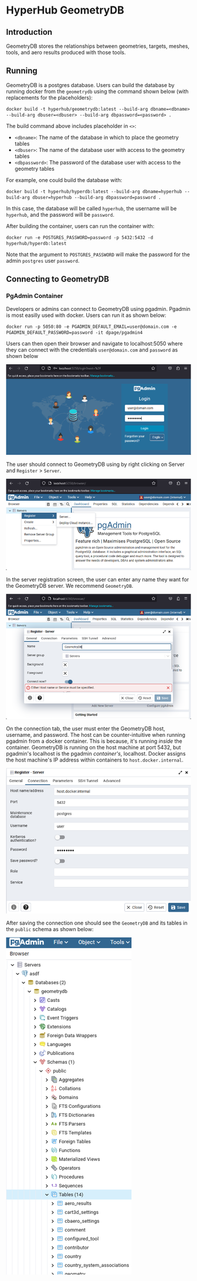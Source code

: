 # HyperHub GeometryDB

## Introduction
GeometryDB stores the relationships between geometries, targets, meshes, tools, and aero results produced with those 
tools.

## Running
GeometryDB is a postgres database. Users can build the database by running docker from the `geometrydb` using the 
command shown below (with replacements for the placeholders):

```
docker build -t hyperhub/geometrydb:latest --build-arg dbname=<dbname> --build-arg dbuser=<dbuser> --build-arg dbpassword=<password> .
```

The build command above includes placeholder in `<>`:
  * `<dbname>`: The name of the database in which to place the geometry tables
  * `<dbuser>`: The name of the database user with access to the geometry tables
  * `<dbpassword>`: The password of the database user with access to the geometry tables

For example, one could build the database with:

```
docker build -t hyperhub/hyperdb:latest --build-arg dbname=hyperhub --build-arg dbuser=hyperhub --build-arg dbpassword=password .
```

In this case, the database will be called `hyperhub`, the username will be `hyperhub`, and the password will be `password`.

After building the container, users can run the container with:

```
docker run -e POSTGRES_PASSWORD=password -p 5432:5432 -d hyperhub/hyperdb:latest
```

Note that the argument to `POSTGRES_PASSWORD` will make the password for the admin `postgres` user `password`.

## Connecting to GeometryDB

### PgAdmin Container
Developers or admins can connect to GeometryDB using pgadmin. Pgadmin is most easilly used with docker. Users can run it
as shown below:

```
docker run -p 5050:80 -e PGADMIN_DEFAULT_EMAIL=user@domain.com -e PGADMIN_DEFAULT_PASSWORD=password -it dpage/pgadmin4
```

Users can then open their browser and navigate to localhost:5050 where they can connect with the credentials 
`user@domain.com` and `password` as shown below

![pgadmin_login](images/pgadmin_login.png)

The user should connect to GeometryDB using by right clicking on Server and `Register` > `Server`. 

![pgadmin_register](images/pgadmin_register.png)

In the server registration screen, the user can enter any name they want for the GeometryDB server. We recommend 
`GeometryDB`.

![pgadmin_register_general](images/pgadmin_register_general.png)

On the connection tab, the user must enter the GeometryDB host, username, and password. The host can be 
counter-intuitive when running pgadmin from a docker container. This is because, it's running *inside* the container. 
GeometryDB is running on the host machine at port 5432, but pgadmin's localhost is the pgadmin *container's*, localhost.
Docker assigns the host machine's IP address within containers to `host.docker.internal`.

![pgadmin_register_connection](images/pgadmin_register_connection.png)

After saving the connection one should see the `GeometryDB` and its tables in the `public` schema as shown below:

![pgadmin_register_connection](images/pgadmin_connected.png)
